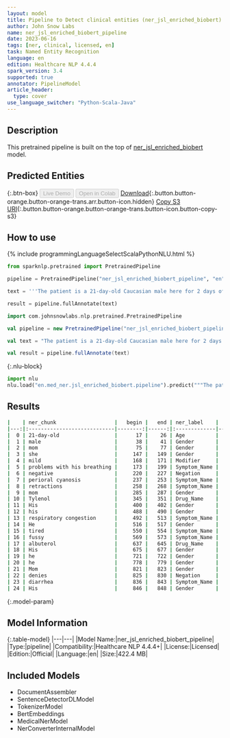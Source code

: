 ```yaml
---
layout: model
title: Pipeline to Detect clinical entities (ner_jsl_enriched_biobert)
author: John Snow Labs
name: ner_jsl_enriched_biobert_pipeline
date: 2023-06-16
tags: [ner, clinical, licensed, en]
task: Named Entity Recognition
language: en
edition: Healthcare NLP 4.4.4
spark_version: 3.4
supported: true
annotator: PipelineModel
article_header:
  type: cover
use_language_switcher: "Python-Scala-Java"
---
```


## Description

This pretrained pipeline is built on the top of [ner_jsl_enriched_biobert](https://nlp.johnsnowlabs.com/2021/04/01/ner_jsl_enriched_biobert_en.html) model.

## Predicted Entities



{:.btn-box}
<button class="button button-orange" disabled>Live Demo</button>
<button class="button button-orange" disabled>Open in Colab</button>
[Download](https://s3.amazonaws.com/auxdata.johnsnowlabs.com/clinical/models/ner_jsl_enriched_biobert_pipeline_en_4.4.4_3.4_1686928682006.zip){:.button.button-orange.button-orange-trans.arr.button-icon.hidden}
[Copy S3 URI](s3://auxdata.johnsnowlabs.com/clinical/models/ner_jsl_enriched_biobert_pipeline_en_4.4.4_3.4_1686928682006.zip){:.button.button-orange.button-orange-trans.button-icon.button-copy-s3}

## How to use

<div class="tabs-box" markdown="1">
{% include programmingLanguageSelectScalaPythonNLU.html %}

```python
from sparknlp.pretrained import PretrainedPipeline

pipeline = PretrainedPipeline("ner_jsl_enriched_biobert_pipeline", "en", "clinical/models")

text = '''The patient is a 21-day-old Caucasian male here for 2 days of congestion - mom has been suctioning yellow discharge from the patient's nares, plus she has noticed some mild problems with his breathing while feeding (but negative for any perioral cyanosis or retractions). One day ago, mom also noticed a tactile temperature and gave the patient Tylenol. Baby also has had some decreased p.o. intake. His normal breast-feeding is down from 20 minutes q.2h. to 5 to 10 minutes secondary to his respiratory congestion. He sleeps well, but has been more tired and has been fussy over the past 2 days. The parents noticed no improvement with albuterol treatments given in the ER. His urine output has also decreased; normally he has 8 to 10 wet and 5 dirty diapers per 24 hours, now he has down to 4 wet diapers per 24 hours. Mom denies any diarrhea. His bowel movements are yellow colored and soft in nature.'''

result = pipeline.fullAnnotate(text)
```
```scala
import com.johnsnowlabs.nlp.pretrained.PretrainedPipeline

val pipeline = new PretrainedPipeline("ner_jsl_enriched_biobert_pipeline", "en", "clinical/models")

val text = "The patient is a 21-day-old Caucasian male here for 2 days of congestion - mom has been suctioning yellow discharge from the patient's nares, plus she has noticed some mild problems with his breathing while feeding (but negative for any perioral cyanosis or retractions). One day ago, mom also noticed a tactile temperature and gave the patient Tylenol. Baby also has had some decreased p.o. intake. His normal breast-feeding is down from 20 minutes q.2h. to 5 to 10 minutes secondary to his respiratory congestion. He sleeps well, but has been more tired and has been fussy over the past 2 days. The parents noticed no improvement with albuterol treatments given in the ER. His urine output has also decreased; normally he has 8 to 10 wet and 5 dirty diapers per 24 hours, now he has down to 4 wet diapers per 24 hours. Mom denies any diarrhea. His bowel movements are yellow colored and soft in nature."

val result = pipeline.fullAnnotate(text)
```


{:.nlu-block}
```python
import nlu
nlu.load("en.med_ner.jsl_enriched_biobert.pipeline").predict("""The patient is a 21-day-old Caucasian male here for 2 days of congestion - mom has been suctioning yellow discharge from the patient's nares, plus she has noticed some mild problems with his breathing while feeding (but negative for any perioral cyanosis or retractions). One day ago, mom also noticed a tactile temperature and gave the patient Tylenol. Baby also has had some decreased p.o. intake. His normal breast-feeding is down from 20 minutes q.2h. to 5 to 10 minutes secondary to his respiratory congestion. He sleeps well, but has been more tired and has been fussy over the past 2 days. The parents noticed no improvement with albuterol treatments given in the ER. His urine output has also decreased; normally he has 8 to 10 wet and 5 dirty diapers per 24 hours, now he has down to 4 wet diapers per 24 hours. Mom denies any diarrhea. His bowel movements are yellow colored and soft in nature.""")
```

</div>


## Results

```bash
|    | ner_chunk                   |   begin |   end | ner_label    |   confidence |
|---:|:----------------------------|--------:|------:|:-------------|-------------:|
|  0 | 21-day-old                  |      17 |    26 | Age          |     1        |
|  1 | male                        |      38 |    41 | Gender       |     0.9326   |
|  2 | mom                         |      75 |    77 | Gender       |     0.9258   |
|  3 | she                         |     147 |   149 | Gender       |     0.8551   |
|  4 | mild                        |     168 |   171 | Modifier     |     0.8119   |
|  5 | problems with his breathing |     173 |   199 | Symptom_Name |     0.624975 |
|  6 | negative                    |     220 |   227 | Negation     |     0.9946   |
|  7 | perioral cyanosis           |     237 |   253 | Symptom_Name |     0.41775  |
|  8 | retractions                 |     258 |   268 | Symptom_Name |     0.9572   |
|  9 | mom                         |     285 |   287 | Gender       |     0.9468   |
| 10 | Tylenol                     |     345 |   351 | Drug_Name    |     0.989    |
| 11 | His                         |     400 |   402 | Gender       |     0.8694   |
| 12 | his                         |     488 |   490 | Gender       |     0.8967   |
| 13 | respiratory congestion      |     492 |   513 | Symptom_Name |     0.4195   |
| 14 | He                          |     516 |   517 | Gender       |     0.8529   |
| 15 | tired                       |     550 |   554 | Symptom_Name |     0.7902   |
| 16 | fussy                       |     569 |   573 | Symptom_Name |     0.9389   |
| 17 | albuterol                   |     637 |   645 | Drug_Name    |     0.9588   |
| 18 | His                         |     675 |   677 | Gender       |     0.8484   |
| 19 | he                          |     721 |   722 | Gender       |     0.8909   |
| 20 | he                          |     778 |   779 | Gender       |     0.8625   |
| 21 | Mom                         |     821 |   823 | Gender       |     0.8167   |
| 22 | denies                      |     825 |   830 | Negation     |     0.9841   |
| 23 | diarrhea                    |     836 |   843 | Symptom_Name |     0.6033   |
| 24 | His                         |     846 |   848 | Gender       |     0.8459   |
```

{:.model-param}
## Model Information

{:.table-model}
|---|---|
|Model Name:|ner_jsl_enriched_biobert_pipeline|
|Type:|pipeline|
|Compatibility:|Healthcare NLP 4.4.4+|
|License:|Licensed|
|Edition:|Official|
|Language:|en|
|Size:|422.4 MB|

## Included Models

- DocumentAssembler
- SentenceDetectorDLModel
- TokenizerModel
- BertEmbeddings
- MedicalNerModel
- NerConverterInternalModel